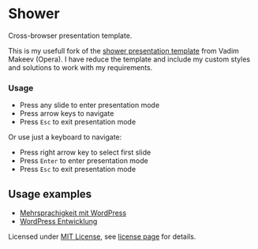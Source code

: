# Shower
Сross-browser presentation template.

This is my usefull fork of the [shower presentation template](http://pepelsbey.github.com/shower/) from Vadim Makeev (Opera). I have reduce the template and include my custom styles and solutions to work with my requirements.

### Usage
* Press any slide to enter presentation mode
* Press arrow keys to navigate
* Press `Esc` to exit presentation mode

Or use just a keyboard to navigate:

* Press right arrow key to select first slide
* Press `Enter` to enter presentation mode
* Press `Esc` to exit presentation mode

## Usage examples

* [Mehrsprachigkeit mit WordPress](http://bueltge.de/wordpress-mehrsprachig/)
* [WordPress Entwicklung](http://bueltge.de/wordpress-entwicklung/)


Licensed under [MIT License](http://en.wikipedia.org/wiki/MIT_License), see [license page](https://github.com/pepelsbey/shower/wiki/License) for details.
